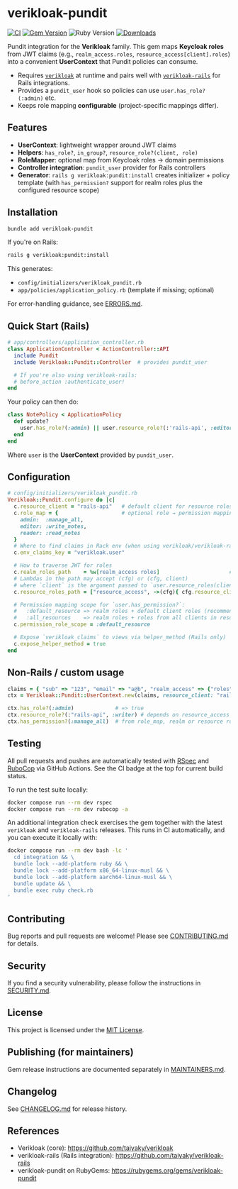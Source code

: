 # verikloak-pundit

[![CI](https://github.com/taiyaky/verikloak-pundit/actions/workflows/ci.yml/badge.svg?branch=main)](https://github.com/taiyaky/verikloak-pundit/actions/workflows/ci.yml)
[![Gem Version](https://img.shields.io/gem/v/verikloak-pundit)](https://rubygems.org/gems/verikloak-pundit)
![Ruby Version](https://img.shields.io/badge/ruby-%3E%3D%203.1-blue)
[![Downloads](https://img.shields.io/gem/dt/verikloak-pundit)](https://rubygems.org/gems/verikloak-pundit)

Pundit integration for the **Verikloak** family. This gem maps **Keycloak roles** from JWT claims (e.g., `realm_access.roles`, `resource_access[client].roles`) into a convenient **UserContext** that Pundit policies can consume.

- Requires [`verikloak`](https://rubygems.org/gems/verikloak) at runtime and pairs well with [`verikloak-rails`](https://rubygems.org/gems/verikloak-rails) for Rails integrations.
- Provides a `pundit_user` hook so policies can use `user.has_role?(:admin)` etc.
- Keeps role mapping **configurable** (project-specific mappings differ).



## Features

- **UserContext**: lightweight wrapper around JWT claims
- **Helpers**: `has_role?`, `in_group?`, `resource_role?(client, role)`
- **RoleMapper**: optional map from Keycloak roles → domain permissions
- **Controller integration**: `pundit_user` provider for Rails controllers
- **Generator**: `rails g verikloak:pundit:install` creates initializer + policy template (with `has_permission?` support for realm roles plus the configured resource scope)

## Installation

```bash
bundle add verikloak-pundit
```

If you're on Rails:

```bash
rails g verikloak:pundit:install
```

This generates:

- `config/initializers/verikloak_pundit.rb`
- `app/policies/application_policy.rb` (template if missing; optional)

For error-handling guidance, see [ERRORS.md](ERRORS.md).

## Quick Start (Rails)

```ruby
# app/controllers/application_controller.rb
class ApplicationController < ActionController::API
  include Pundit
  include Verikloak::Pundit::Controller  # provides pundit_user

  # If you're also using verikloak-rails:
  # before_action :authenticate_user!
end
```

Your policy can then do:

```ruby
class NotePolicy < ApplicationPolicy
  def update?
    user.has_role?(:admin) || user.resource_role?(:'rails-api', :editor)
  end
end
```

Where `user` is the **UserContext** provided by `pundit_user`.

## Configuration

```ruby
# config/initializers/verikloak_pundit.rb
Verikloak::Pundit.configure do |c|
  c.resource_client = "rails-api"   # default client for resource roles
  c.role_map = {                    # optional role → permission mapping
    admin:  :manage_all,
    editor: :write_notes,
    reader: :read_notes
  }
  # Where to find claims in Rack env (when using verikloak/verikloak-rails)
  c.env_claims_key = "verikloak.user"

  # How to traverse JWT for roles
  c.realm_roles_path    = %w[realm_access roles]                      # => claims["realm_access"]["roles"]
  # Lambdas in the path may accept (cfg) or (cfg, client)
  # where `client` is the argument passed to `user.resource_roles(client)`
  c.resource_roles_path = ["resource_access", ->(cfg){ cfg.resource_client }, "roles"]

  # Permission mapping scope for `user.has_permission?`:
  #   :default_resource => realm roles + default client roles (recommended)
  #   :all_resources    => realm roles + roles from all clients in resource_access
  c.permission_role_scope = :default_resource

  # Expose `verikloak_claims` to views via helper_method (Rails only)
  c.expose_helper_method = true
end
```

## Non-Rails / custom usage

```ruby
claims = { "sub" => "123", "email" => "a@b", "realm_access" => {"roles" => ["admin"]} }
ctx = Verikloak::Pundit::UserContext.new(claims, resource_client: "rails-api")

ctx.has_role?(:admin)             # => true
ctx.resource_role?(:"rails-api", :writer) # depends on resource_access
ctx.has_permission?(:manage_all)  # from role_map, realm or resource roles
```

## Testing
All pull requests and pushes are automatically tested with [RSpec](https://rspec.info/) and [RuboCop](https://rubocop.org/) via GitHub Actions.
See the CI badge at the top for current build status.

To run the test suite locally:

```bash
docker compose run --rm dev rspec
docker compose run --rm dev rubocop -a
```

An additional integration check exercises the gem together with the latest `verikloak` and `verikloak-rails` releases. This runs in CI automatically, and you can execute it locally with:

```bash
docker compose run --rm dev bash -lc '
  cd integration && \
  bundle lock --add-platform ruby && \
  bundle lock --add-platform x86_64-linux-musl && \
  bundle lock --add-platform aarch64-linux-musl && \
  bundle update && \
  bundle exec ruby check.rb
'
```

## Contributing
Bug reports and pull requests are welcome! Please see [CONTRIBUTING.md](CONTRIBUTING.md) for details.

## Security
If you find a security vulnerability, please follow the instructions in [SECURITY.md](SECURITY.md).

## License
This project is licensed under the [MIT License](LICENSE).

## Publishing (for maintainers)
Gem release instructions are documented separately in [MAINTAINERS.md](MAINTAINERS.md).

## Changelog
See [CHANGELOG.md](CHANGELOG.md) for release history.

## References
- Verikloak (core): https://github.com/taiyaky/verikloak
- verikloak-rails (Rails integration): https://github.com/taiyaky/verikloak-rails
- verikloak-pundit on RubyGems: https://rubygems.org/gems/verikloak-pundit
